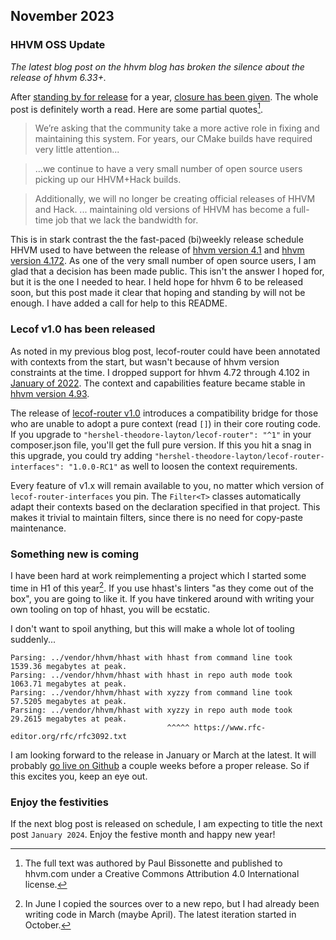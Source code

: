 ## November 2023

### HHVM OSS Update

_The latest blog post on the hhvm blog has broken the silence about the release of hhvm 6.33+._

After [standing by for release](https://hhvm.com/blog/2022/11/14/standby-for-release.html) for a year, [closure has been given](https://hhvm.com/blog/2023/10/27/oss-update.html). The whole post is definitely worth a read. Here are some partial quotes[^1].

> We’re asking that the community take a more active role in fixing and maintaining this system. For years, our CMake builds have required very little attention...

> ...we continue to have a very small number of open source users picking up our HHVM+Hack builds.

> Additionally, we will no longer be creating official releases of HHVM and Hack. ... maintaining old versions of HHVM has become a full-time job that we lack the bandwidth for.

This is in stark contrast the the fast-paced (bi)weekly release schedule HHVM used to have between the release of [hhvm version 4.1](https://hhvm.com/blog/2019/04/09/hhvm-4.1.0.html) and [hhvm version 4.172](https://hhvm.com/blog/2022/11/02/hhvm-4.172.html). As one of the very small number of open source users, I am glad that a decision has been made public. This isn't the answer I hoped for, but it is the one I needed to hear. I held hope for hhvm 6 to be released soon, but this post made it clear that hoping and standing by will not be enough. I have added a call for help to this README.

### Lecof v1.0 has been released

As noted in my previous blog post, lecof-router could have been annotated with contexts from the start, but wasn't because of hhvm version constraints at the time. I dropped support for hhvm 4.72 through 4.102 in [January of 2022](https://github.com/hershel-theodore-layton/hershel-theodore-layton/blob/master/2022-01.md). The context and capabilities feature became stable in [hhvm version 4.93](https://hhvm.com/blog/2021/01/19/hhvm-4.93.html).

The release of [lecof-router v1.0](https://github.com/hershel-theodore-layton/lecof-router-interfaces/releases/tag/v1.0.0-RC1) introduces a compatibility bridge for those who are unable to adopt a pure context (read `[]`) in their core routing code. If you upgrade to `"hershel-theodore-layton/lecof-router": "^1"` in your composer.json file, you'll get the full pure version. If this you hit a snag in this upgrade, you could try adding `"hershel-theodore-layton/lecof-router-interfaces": "1.0.0-RC1"` as well to loosen the context requirements.

Every feature of v1.x will remain available to you, no matter which version of `lecof-router-interfaces` you pin. The `Filter<T>` classes automatically adapt their contexts based on the declaration specified in that project. This makes it trivial to maintain filters, since there is no need for copy-paste maintenance.

### Something new is coming

I have been hard at work reimplementing a project which I started some time in H1 of this year[^2]. If you use hhast's linters "as they come out of the box", you are going to like it. If you have tinkered around with writing your own tooling on top of hhast, you will be ecstatic.

I don't want to spoil anything, but this will make a whole lot of tooling suddenly...

```
Parsing: ../vendor/hhvm/hhast with hhast from command line took 1539.36 megabytes at peak.
Parsing: ../vendor/hhvm/hhast with hhast in repo auth mode took 1063.71 megabytes at peak.
Parsing: ../vendor/hhvm/hhast with xyzzy from command line took 57.5205 megabytes at peak.
Parsing: ../vendor/hhvm/hhast with xyzzy in repo auth mode took 29.2615 megabytes at peak.
                                   ^^^^^ https://www.rfc-editor.org/rfc/rfc3092.txt
```

I am looking forward to the release in January or March at the latest. It will probably [go live on Github](https://github.com/hershel-theodore-layton/portable-hack-ast) a couple weeks before a proper release. So if this excites you, keep an eye out.

### Enjoy the festivities

If the next blog post is released on schedule, I am expecting to title the next post `January 2024`. Enjoy the festive month and happy new year!

[^1]: The full text was authored by Paul Bissonette and published to hhvm.com under a Creative Commons Attribution 4.0 International license.
[^2]: In June I copied the sources over to a new repo, but I had already been writing code in March (maybe April). The latest iteration started in October.

